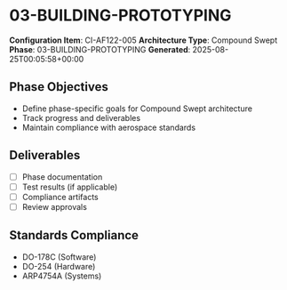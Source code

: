 # 03-BUILDING-PROTOTYPING

**Configuration Item**: CI-AF122-005
**Architecture Type**: Compound Swept
**Phase**: 03-BUILDING-PROTOTYPING
**Generated**: 2025-08-25T00:05:58+00:00

## Phase Objectives
- Define phase-specific goals for Compound Swept architecture
- Track progress and deliverables
- Maintain compliance with aerospace standards

## Deliverables
- [ ] Phase documentation
- [ ] Test results (if applicable)
- [ ] Compliance artifacts
- [ ] Review approvals

## Standards Compliance
- DO-178C (Software)
- DO-254 (Hardware)
- ARP4754A (Systems)
